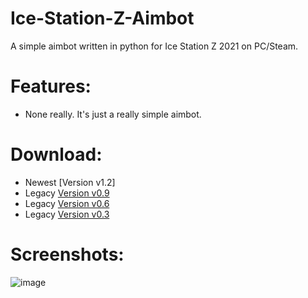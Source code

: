 # Ice-Station-Z-Aimbot
A simple aimbot written in python for Ice Station Z 2021 on PC/Steam.

# Features:
- None really. It's just a really simple aimbot.

# Download:
- Newest [Version v1.2]
- Legacy [Version v0.9](https://github.com/Cracko298/Ice-Station-Z-Aimbot/releases/download/v0.1.2-alpha-1/LEGACY-AIMBOT-VERSION-v09.zip)
- Legacy [Version v0.6](https://github.com/Cracko298/Ice-Station-Z-Aimbot/releases/download/v0.6.0-alpha-1/NEWEST-AIMBOT-VERSION.zip)
- Legacy [Version v0.3](https://github.com/Cracko298/Ice-Station-Z-Aimbot/releases/download/v0.6.0-alpha-1/LEGACY-AIMBOT-VERSION.zip)

# Screenshots:
![image](https://user-images.githubusercontent.com/78656905/200189457-c011d92a-d762-4e22-aa6c-b79876cded84.png)
